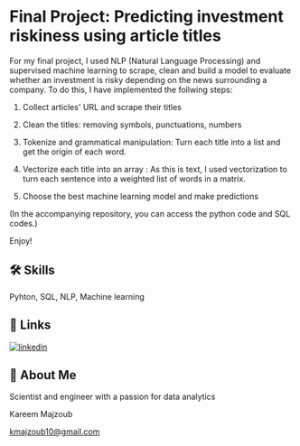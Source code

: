 
# Final Project: Predicting investment riskiness using article titles

For my final project, I used NLP (Natural Language Processing) and supervised machine learning to scrape, clean and build a model to evaluate whether an investment is risky depending on the news surrounding a company.
To do this, I have implemented the follwing steps:

1) Collect articles' URL and scrape their titles 

2) Clean the titles: removing symbols, punctuations, numbers

3) Tokenize and grammatical manipulation: Turn each title into a list and get the origin of each word.

4) Vectorize each title into an array : As this is text, I used vectorization to turn each sentence into a weighted list of words in a matrix.

5) Choose the best machine learning model and make predictions



(In the accompanying repository, you can access the python code and SQL codes.)

Enjoy!
## 🛠 Skills
Pyhton, SQL, NLP, Machine learning

## 🔗 Links
[![linkedin](https://img.shields.io/badge/linkedin-0A66C2?style=for-the-badge&logo=linkedin&logoColor=white)](https://www.linkedin.com/in/kareem-majzoub-a57847a7/)



## 🚀 About Me
Scientist and engineer with a passion for data analytics

Kareem Majzoub

kmajzoub10@gmail.com

